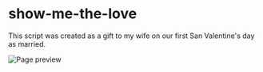 # show-me-the-love
This script was created as a gift to my wife  on our first San Valentine's day as married.

![Page preview](/master/img/screenshot-website-example.png?raw=true "Page preview")

